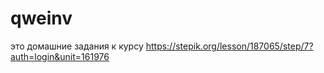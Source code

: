 # qweinv
это домашние задания к курсу
https://stepik.org/lesson/187065/step/7?auth=login&unit=161976
